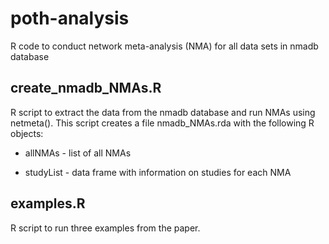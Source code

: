 # poth-analysis

R code to conduct network meta-analysis (NMA) for all data sets in nmadb database

## create_nmadb_NMAs.R

R script to extract the data from the nmadb database and run NMAs using netmeta(). This script creates a file nmadb_NMAs.rda with the following R objects:

- allNMAs - list of all NMAs

- studyList - data frame with information on studies for each NMA

## examples.R

R script to run three examples from the paper.
